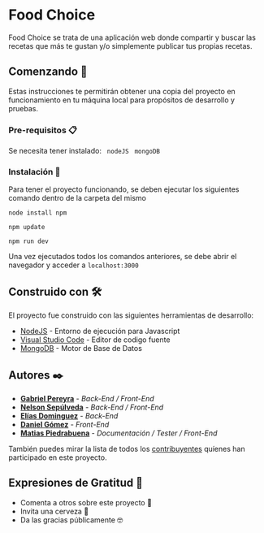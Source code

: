 # Food Choice

Food Choice se trata de una aplicación web donde compartir y buscar las recetas que más te gustan y/o simplemente publicar tus propias recetas.

## Comenzando 🚀

Estas instrucciones te permitirán obtener una copia del proyecto en funcionamiento en tu máquina local para propósitos de desarrollo y pruebas.



### Pre-requisitos 📋

Se necesita tener instalado:
``` nodeJS``` 
``` mongoDB```

### Instalación 🔧

Para tener el proyecto funcionando, se deben ejecutar los siguientes comando dentro de la carpeta del mismo


```
node install npm
```

```
npm update
```

```
npm run dev
```

Una vez ejecutados todos los comandos anteriores, se debe abrir el navegador y acceder a ```localhost:3000```

## Construido con 🛠️

El proyecto fue construido con las siguientes herramientas de desarrollo:

* [NodeJS](https://nodejs.org/es/) - Entorno de ejecución para Javascript
* [Visual Studio Code](https://code.visualstudio.com) - Editor de codigo fuente 
* [MongoDB](https://www.mongodb.com/download-center/community) - Motor de Base de Datos

## Autores ✒️

* **[Gabriel Pereyra](https://github.com/GabiAle97)** - *Back-End / Front-End*
* **[Nelson Sepúlveda](https://github.com/GabiAle97)** - *Back-End / Front-End*
* **[Elías Dominguez](https://github.com/GabiAle97)** - *Back-End*
* **[Daniel Gómez](https://github.com/GabiAle97)** - *Front-End*
* **[Matias Piedrabuena](https://github.com/GabiAle97)** - *Documentación / Tester / Front-End*


También puedes mirar la lista de todos los [contribuyentes](https://github.com/elchetodelciber/Food_Choise/contributors) quíenes han participado en este proyecto. 

## Expresiones de Gratitud 🎁

* Comenta a otros sobre este proyecto 📢
* Invita una cerveza 🍺 
* Da las gracias públicamente 🤓
